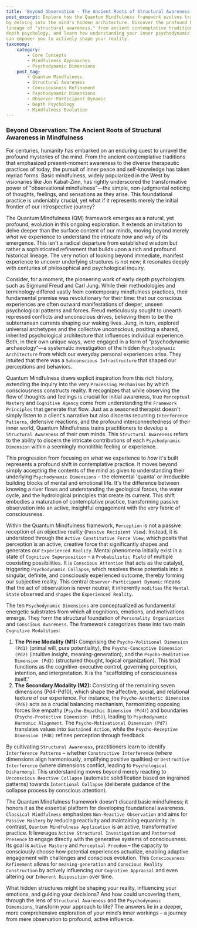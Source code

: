 ```yaml
---
title: 'Beyond Observation - The Ancient Roots of Structural Awareness in Mindfulness'
post_excerpt: Explore how the Quantum Mindfulness framework evolves traditional mindfulness
by delving into the mind's hidden architecture. Discover the profound historical
lineage of "structural awareness," from ancient contemplative traditions to modern
depth psychology, and learn how understanding your inner psychodynamic dimensions
can empower you to actively shape your reality.
taxonomy:
    category:
        - Core Concepts
        - Mindfulness Approaches
        - Psychodynamic Dimensions
    post_tag:
        - Quantum Mindfulness
        - Structural Awareness
        - Consciousness Refinement
        - Psychodynamic Dimensions
        - Observer-Participant Dynamic
        - Depth Psychology
        - Mindfulness Evolution
---
```

### Beyond Observation: The Ancient Roots of Structural Awareness in Mindfulness

For centuries, humanity has embarked on an enduring quest to unravel the profound mysteries of the mind. From the ancient contemplative traditions that emphasized present-moment awareness to the diverse therapeutic practices of today, the pursuit of inner peace and self-knowledge has taken myriad forms. Basic mindfulness, widely popularized in the West by visionaries like Jon Kabat-Zinn, has rightly underscored the transformative power of "observational mindfulness"—the simple, non-judgmental noticing of thoughts, feelings, and sensations as they arise. This foundational practice is undeniably crucial, yet what if it represents merely the initial frontier of our introspective journey?

The Quantum Mindfulness (QM) framework emerges as a natural, yet profound, evolution in this ongoing exploration. It extends an invitation to delve deeper than the surface content of our minds, moving beyond merely *what* we experience to understand the intricate *how* and *why* of its emergence. This isn't a radical departure from established wisdom but rather a sophisticated refinement that builds upon a rich and profound historical lineage. The very notion of looking beyond immediate, manifest experience to uncover underlying structures is not new; it resonates deeply with centuries of philosophical and psychological inquiry.

Consider, for a moment, the pioneering work of early depth psychologists such as Sigmund Freud and Carl Jung. While their methodologies and terminology differed vastly from contemporary mindfulness practices, their fundamental premise was revolutionary for their time: that our conscious experiences are often outward manifestations of deeper, unseen psychological patterns and forces. Freud meticulously sought to unearth repressed conflicts and unconscious drives, believing them to be the subterranean currents shaping our waking lives. Jung, in turn, explored universal archetypes and the collective unconscious, positing a shared, inherited psychological architecture that influences individual experience. Both, in their own unique ways, were engaged in a form of "psychodynamic archaeology"—a systematic investigation of the hidden `Psychodynamic Architecture` from which our everyday personal experiences arise. They intuited that there was a `Subconscious Infrastructure` that shaped our perceptions and behaviors.

Quantum Mindfulness draws explicit inspiration from this rich history, extending the inquiry into the very `Processing Mechanisms` by which consciousness constructs reality. It recognizes that while observing the flow of thoughts and feelings is crucial for initial awareness, true `Perceptual Mastery` and `Cognitive Agency` come from understanding the `Framework Principles` that generate that flow. Just as a seasoned therapist doesn't simply listen to a client's narrative but also discerns recurring `Interference Patterns`, defensive reactions, and the profound interconnectedness of their inner world, Quantum Mindfulness trains practitioners to develop a `Structural Awareness` of their own minds. This `Structural Awareness` refers to the ability to discern the intricate contributions of each `Psychodynamic Dimension` within a seemingly monolithic feeling or experience.

This progression from focusing on *what* we experience to *how* it's built represents a profound shift in contemplative practice. It moves beyond simply accepting the contents of the mind as given to understanding their underlying `Psychodynamic Dimensions` – the elemental 'quanta' or irreducible building blocks of mental and emotional life. It's the difference between knowing a river flows and understanding the geological forces, the water cycle, and the hydrological principles that create its current. This shift embodies a maturation of contemplative practice, transforming passive observation into an active, insightful engagement with the very fabric of consciousness.

Within the Quantum Mindfulness framework, `Perception` is not a passive reception of an objective reality (`Passive Recipient View`). Instead, it is understood through the `Active Constitutive Force View`, which posits that perception is an active, creative force that significantly shapes and generates our `Experienced Reality`. Mental phenomena initially exist in a state of `Cognitive Superposition` – a `Probabilistic Field` of multiple coexisting possibilities. It is `Conscious Attention` that acts as the catalyst, triggering `Psychodynamic Collapse`, which resolves these potentials into a singular, definite, and consciously experienced outcome, thereby forming our subjective reality. This central `Observer-Participant Dynamic` means that the act of observation is never neutral; it inherently `modifies` the `Mental State` observed and `shapes` the `Experienced Reality`.

The ten `Psychodynamic Dimensions` are conceptualized as fundamental energetic substrates from which all cognitions, emotions, and motivations emerge. They form the structural foundation of `Personality Organization` and `Conscious Awareness`. The framework categorizes these into two main `Cognitive Modalities`:
1.  **The Prime Modality (M1):** Comprising the `Psycho-Volitional Dimension (Pd1)` (primal will, pure potentiality), the `Psycho-Conceptive Dimension (Pd2)` (intuitive insight, meaning-generation), and the `Psycho-Meditative Dimension (Pd3)` (structured thought, logical organization). This triad functions as the cognitive-executive control, governing perception, intention, and interpretation. It is the "scaffolding of consciousness itself."
2.  **The Secondary Modality (M2):** Consisting of the remaining seven dimensions (Pd4-Pd10), which shape the affective, social, and relational texture of our experience. For instance, the `Psycho-Aesthetic Dimension (Pd6)` acts as a crucial balancing mechanism, harmonizing opposing forces like empathy (`Psycho-Empathic Dimension (Pd4)`) and boundaries (`Psycho-Protective Dimension (Pd5)`), leading to `Psychodynamic Harmonic Alignment`. The `Psycho-Motivational Dimension (Pd7)` translates values into `Sustained Action`, while the `Psycho-Receptive Dimension (Pd8)` refines perception through feedback.

By cultivating `Structural Awareness`, practitioners learn to identify `Interference Patterns` – whether `Constructive Interference` (where dimensions align harmoniously, amplifying positive qualities) or `Destructive Interference` (where dimensions conflict, leading to `Psychological Disharmony`). This understanding moves beyond merely reacting to `Unconscious Reactive Collapse` (automatic solidification based on ingrained patterns) towards `Intentional Collapse` (deliberate guidance of the collapse process by conscious attention).

The Quantum Mindfulness framework doesn't discard basic mindfulness; it honors it as the essential platform for developing foundational awareness. `Classical Mindfulness` emphasizes `Non-Reactive Observation` and aims for `Passive Mastery` by reducing reactivity and maintaining equanimity. In contrast, `Quantum Mindfulness Application` is an active, transformative practice. It leverages `Active Structural Investigation` and `Patterned Presence` to engage directly with the generative systems of consciousness. Its goal is `Active Mastery` and `Perceptual Freedom` – the capacity to consciously choose how potential experiences actualize, enabling adaptive engagement with challenges and conscious evolution. This `Consciousness Refinement` allows for `meaning-generation` and `Conscious Reality Construction` by actively influencing our `Cognitive Appraisal` and even altering our `Inherent Disposition` over time.

What hidden structures might be shaping your reality, influencing your emotions, and guiding your decisions? And how could uncovering them, through the lens of `Structural Awareness` and the `Psychodynamic Dimensions`, transform your approach to life? The answers lie in a deeper, more comprehensive exploration of your mind’s inner workings – a journey from mere observation to profound, active influence.